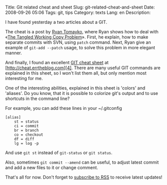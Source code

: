 Title: Git related cheat and sheet
Slug: git-related-cheat-and-sheet
Date: 2008-09-26 05:06
Tags: git, tips
Category: texts
Lang: en
Description: 

I have found yesterday a two articles about a GIT. 

The cheat is a post by [Ryan Tomayko][1], where Ryan shows how to deal with «[The Tangled Working Copy Problem][2]». First, he explain, how to make separate commits with SVN, using `patch` command. Next, Ryan give an example of `git-add --patch` usage, to solve this problem in more elegant manner. 

And finally, I found an excellent [GIT cheat sheet][3] at [http://cheat.errtheblog.com][4]. There are many useful GIT commands are explained in this sheet, so I won't list them all, but only mention most interesting for me. 

One of the interesting abilities, explained in this sheet is 'colors' and 'aliases'. Do you know, that it is possible to colorize git's output and to use shortcuts in the command line? 

For example, you can add these lines in your ~/.gitconfig 
    
    [alias]
        st = status
        ci = commit
        br = branch
        co = checkout
        df = diff
        lg = log -p
    

And use `git st` instead of `git-status` or `git status`. 

Also, sometimes `git commit --amend` can be useful, to adjust latest commit and add a new files to it or change comment. 

That's all for now. Don't forget to [subscribe to RSS][5] to receive latest updates! 

   [1]: http://tomayko.com/about
   [2]: http://tomayko.com/writings/the-thing-about-git
   [3]: http://cheat.errtheblog.com/s/git
   [4]: http://cheat.errtheblog.com
   [5]: http://feeds.feedburner.com/LazyCrazyCoder